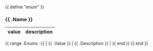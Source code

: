 {{ define "enum" }}
### {{ .Name }}
| value | description |
| :--- | :--- |
{{ range .Enums -}}
| {{ .Value }} | {{ .Description }} |
{{ end }}
{{ end }}
